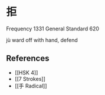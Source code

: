 # 拒
Frequency 1331
General Standard 620

jù
ward off with hand, defend

## References
- [[HSK 4]]
- [[7 Strokes]]
- [[手 Radical]]